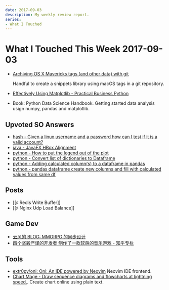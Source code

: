 ```yaml
---
date: 2017-09-03
description: My weekly review report.
series:
- What I Touched
---
```


# What I Touched This Week 2017-09-03


- [Archiving OS X Mavericks tags (and other data) with git](http://info.michael-simons.eu/2013/10/25/archiving-os-x-mavericks-tags-and-other-data-with-git/)

    Handful to create a snippets library using macOS tags in a git repository.

- [Effectively Using Matplotlib - Practical Business Python](http://pbpython.com/effective-matplotlib.html)

- Book: Python Data Science Handbook. Getting started data analysis usign numpy, pandas and matplotlib.

## Upvoted SO Answers

- [hash - Given a linux username and a password how can I test if it is a valid account?](https://stackoverflow.com/questions/18035093/given-a-linux-username-and-a-password-how-can-i-test-if-it-is-a-valid-account/18035305#18035305)
- [java - JavaFX HBox Alignment](https://stackoverflow.com/questions/29707882/javafx-hbox-alignment/30826914#30826914)
- [python - How to put the legend out of the plot](https://stackoverflow.com/questions/4700614/how-to-put-the-legend-out-of-the-plot/43439132#43439132)
- [python - Convert list of dictionaries to Dataframe](https://stackoverflow.com/questions/20638006/convert-list-of-dictionaries-to-dataframe/33020669#33020669)
- [python - Adding calculated column(s) to a dataframe in pandas](https://stackoverflow.com/questions/12376863/adding-calculated-columns-to-a-dataframe-in-pandas/12377083#12377083)
- [python - pandas dataframe create new columns and fill with calculated values from same df](https://stackoverflow.com/questions/18504967/pandas-dataframe-create-new-columns-and-fill-with-calculated-values-from-same-df/18505101#18505101)

## Posts

- [[♯ Redis Write Buffer]]
- [[♯ Nginx Udp Load Balance]]

## Game Dev

- [云风的 BLOG: MMORPG 的同步设计](https://blog.codingnow.com/2017/08/mmorpg_sync.html)
- [四个坚毅严谨的开发者 制作了一款软萌的音乐游戏 - 知乎专栏](https://zhuanlan.zhihu.com/p/28888353)

## Tools

- [extr0py/oni: Oni: An IDE powered by Neovim](https://github.com/extr0py/oni) Neovim IDE frontend.
- [Chart Mage - Draw sequence diagrams and flowcharts at lightning speed.](http://chartmage.com/intro.html). Create chart online using plain text.
